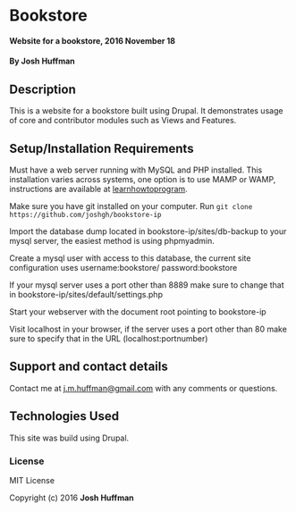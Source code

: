 # Bookstore

#### Website for a bookstore, 2016 November 18

#### By Josh Huffman

## Description

This is a website for a bookstore built using Drupal. It demonstrates usage of core and contributor modules such as Views and Features.

## Setup/Installation Requirements

Must have a web server running with MySQL and PHP installed. This installation varies across systems, one option is to use MAMP or WAMP, instructions are available at [learnhowtoprogram](https://www.learnhowtoprogram.com/drupal/getting-started-with-drupal/server-and-database-setup).

Make sure you have git installed on your computer.
Run `git clone https://github.com/joshgh/bookstore-ip`

Import the database dump located in bookstore-ip/sites/db-backup to your mysql server, the easiest method is using phpmyadmin.

Create a mysql user with access to this database, the current site configuration uses username:bookstore/ password:bookstore

If your mysql server uses a port other than 8889 make sure to change that in bookstore-ip/sites/default/settings.php

Start your webserver with the document root pointing to bookstore-ip

Visit localhost in your browser, if the server uses a port other than 80 make sure to specify that in the URL (localhost:portnumber)

## Support and contact details

Contact me at j.m.huffman@gmail.com with any comments or questions.

## Technologies Used

This site was build using Drupal.

### License

MIT License

Copyright (c) 2016 **Josh Huffman**
